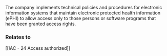 The company implements technical policies and procedures for electronic information systems that maintain electronic protected health information (ePHI) to allow access only to those persons or software programs that have been granted access rights.

### Relates to
[[IAC - 24 Access authorized]]
